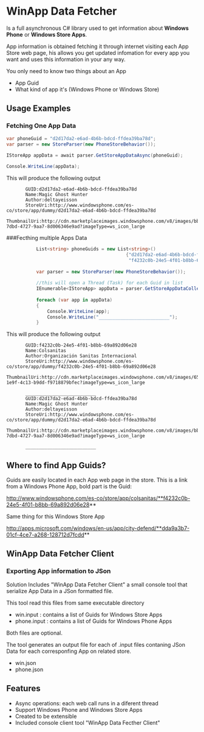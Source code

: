 WinApp Data Fetcher
===================

Is a full asynchronous C# library used to get information about **Windows Phone** or **Windows Store Apps**. 

App information is obtained fetching it through internet visiting each App Store web page, 
his allows you get updated infomation for every app you want and uses this information in your any way.

You only need to know two things about an App

* App Guid 
* What kind of app it's (Windows Phone or Windows Store) 

Usage Examples
--------------

### Fetching One App Data
```csharp
var phoneGuid = "d2d17da2-e6ad-4b6b-bdcd-ffdea39ba78d";
var parser = new StoreParser(new PhoneStoreBehavior());
           
IStoreApp appData = await parser.GetStoreAppDataAsync(phoneGuid);

Console.WriteLine(appData);
```

This will produce the following output

           GUID:d2d17da2-e6ad-4b6b-bdcd-ffdea39ba78d
           Name:Magic Ghost Hunter
           Author:deltayeisson
           StoreUri:http://www.windowsphone.com/es-co/store/app/dummy/d2d17da2-e6ad-4b6b-bdcd-ffdea39ba78d
           ThumbnailUri:http://cdn.marketplaceimages.windowsphone.com/v8/images/bbb6a2d3-7dbd-4727-9aa7-8d006346e9ad?imageType=ws_icon_large

###Fecthing multiple Apps Data

```csharp
           List<string> phoneGuids = new List<string>() 
                                            {"d2d17da2-e6ad-4b6b-bdcd-ffdea39ba78d",
                                             "f4232c0b-24e5-4f01-b8bb-69a892d06e28"};
           
           var parser = new StoreParser(new PhoneStoreBehavior());
           
           //this will open a Thread (Task) for each Guid in list
           IEnumerable<IStoreApp> appData = parser.GetStoreAppDataCollection(phoneGuids);
           
           foreach (var app in appData)
           {
               Console.WriteLine(app);
               Console.WriteLine("__________________________");               
           }
```

This will produce the following output

           GUID:f4232c0b-24e5-4f01-b8bb-69a892d06e28
           Name:Colsanitas
           Author:Organización Sanitas Internacional
           StoreUri:http://www.windowsphone.com/es-co/store/app/dummy/f4232c0b-24e5-4f01-b8bb-69a892d06e28
           ThumbnailUri:http://cdn.marketplaceimages.windowsphone.com/v8/images/653f8a8a-1e9f-4c13-b9dd-f9718879bfec?imageType=ws_icon_large
           
           __________________________
           GUID:d2d17da2-e6ad-4b6b-bdcd-ffdea39ba78d
           Name:Magic Ghost Hunter
           Author:deltayeisson
           StoreUri:http://www.windowsphone.com/es-co/store/app/dummy/d2d17da2-e6ad-4b6b-bdcd-ffdea39ba78d
           ThumbnailUri:http://cdn.marketplaceimages.windowsphone.com/v8/images/bbb6a2d3-7dbd-4727-9aa7-8d006346e9ad?imageType=ws_icon_large
           
           __________________________


Where to find App Guids?
------------------------

Guids are easily located in each App web page in the store. This is a link from a Windows Phone App, bold part is the Guid:

http://www.windowsphone.com/es-co/store/app/colsanitas/**f4232c0b-24e5-4f01-b8bb-69a892d06e28**

Same thing for this Windows Store App

http://apps.microsoft.com/windows/en-us/app/city-defend/**dda9a3b7-01cf-4ce7-a268-128712d7fcdd**


WinApp Data Fetcher Client
--------------------------
### Exporting App information to JSon

Solution Includes "WinApp Data Fetcher Client" a small console tool that serialize App Data in a JSon formatted file.

This tool read this files from same executable directory

- win.input   : contains a list of Guids for Windows Store Apps
- phone.input : contains a list of Guids for Windows Phone Apps

Both files are optional.

The tool generates an output file for each of .input files contaning JSon Data for each corresponfing App on related store.

- win.json
- phone.json

Features
--------
* Async operations: each web call runs in a diferent thread
* Support Windows Phone and Windows Store Apps
* Created to be extensible
* Included console client tool "WinApp Data Fecther Client"
